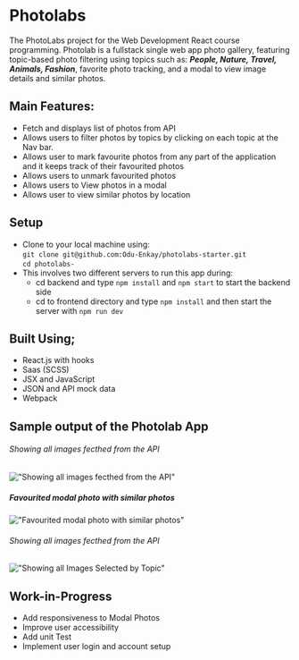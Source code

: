 # Photolabs

The PhotoLabs project for the Web Development React course programming.
Photolab is a fullstack single web app photo gallery, featuring topic-based photo filtering using topics such as: ***People, Nature, Travel, Animals, Fashion***, favorite photo tracking, and a modal to view image details and similar photos.

## Main Features:
- Fetch and displays list of photos from API
- Allows users to filter photos by topics by clicking on each topic at the Nav bar.
- Allows user to mark favourite photos from any part of the application and it keeps track of their favourited photos 
- Allows users to unmark favourited photos
- Allows users to View photos in a modal
- Allows user to view similar photos by location

## Setup
- Clone to your local machine using:\
```git clone git@github.com:Odu-Enkay/photolabs-starter.git```\
```cd photolabs-```
- This involves two different servers to run this app during:
  - cd backend and type `npm install` and `npm start` to start the backend side
  - cd to frontend directory and type `npm install` and then start the server with `npm run dev`

## Built Using;
- React.js with hooks
- Saas (SCSS)
- JSX and JavaScript
- JSON and API mock data
- Webpack


## Sample output of the Photolab App
###### Showing all images fecthed from the API
!["Showing all images fecthed from the API"](https://github.com/Odu-Enkay/photolabs-starter/blob/main/docs/All_Photolist.png?raw=true)

##### Favourited modal photo with similar photos
!["Favourited modal photo with similar photos"](https://github.com/Odu-Enkay/photolabs-starter/blob/main/docs/Favoutited_image_modal.png?raw=true)

###### Showing all images fecthed from the API
!["Showing all Images Selected by Topic"](https://github.com/Odu-Enkay/photolabs-starter/blob/main/docs/select_Photo_byTopic.png?raw=true)

## Work-in-Progress 
- Add responsiveness to Modal Photos
- Improve user accessibility 
- Add unit Test
- Implement user login and account setup
